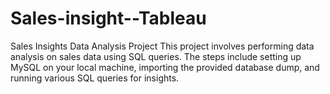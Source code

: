 # Sales-insight--Tableau
Sales Insights Data Analysis Project This project involves performing data analysis on sales data using SQL queries. The steps include setting up MySQL on your local machine, importing the provided database dump, and running various SQL queries for insights.
